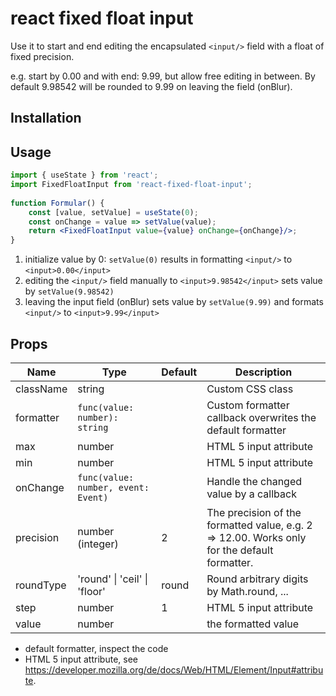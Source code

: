 # react fixed float input

Use it to start and end editing the encapsulated ````<input/>```` field with a float of fixed precision.

e.g. start by 0.00 and with end: 9.99, but allow free editing in between. By default 9.98542 will be rounded to 9.99 on leaving the field (onBlur). 

## Installation
 
## Usage


```jsx
import { useState } from 'react';
import FixedFloatInput from 'react-fixed-float-input';
 
function Formular() {
    const [value, setValue] = useState(0);
    const onChange = value => setValue(value);
    return <FixedFloatInput value={value} onChange={onChange}/>;
}
 ```
 
1) initialize value by 0: ````setValue(0)```` results in formatting ````<input/>```` to ````<input>0.00</input>```` 
2) editing the ````<input/>```` field manually to ````<input>9.98542</input>```` sets value by ````setValue(9.98542)````
3) leaving the input field (onBlur) sets value by ````setValue(9.99)```` and formats ````<input/>```` to ````<input>9.99</input>````  

## Props

| Name | Type | Default | Description |
| -----|------| --------| ----------- |
| className | string | | Custom CSS class |   
| formatter | ````func(value: number): string```` | | Custom formatter callback overwrites the default formatter |
| max | number | | HTML 5 input attribute |
| min | number | | HTML 5 input attribute |
| onChange | ````func(value: number, event: Event)````| | Handle the changed value by a callback |
| precision | number (integer) | 2 | The precision of the formatted value, e.g. 2 => 12.00. Works only for the default formatter. |
| roundType | 'round' \| 'ceil' \| 'floor' | round | Round arbitrary digits by Math.round, ...|
| step | number | 1 | HTML 5 input attribute |
| value | number | | the formatted value | 

* default formatter, inspect the code
* HTML 5 input attribute, see https://developer.mozilla.org/de/docs/Web/HTML/Element/Input#attribute.
